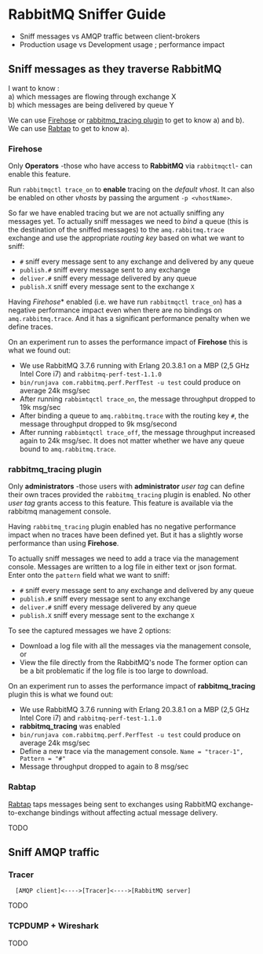 # RabbitMQ Sniffer Guide

- Sniff messages vs AMQP traffic between client-brokers
- Production usage vs Development usage ; performance impact


## Sniff messages as they traverse RabbitMQ

I want to know :  
a) which messages are flowing through exchange X  
b) which messages are being delivered by queue Y

We can use [Firehose](#Firehose) or [rabbitmq_tracing plugin](rabbitmq_tracing-plugin) to get to know a) and b).  
We can use [Rabtap](#Rabtap) to get to know a).


### Firehose

Only **Operators** -those who have access to **RabbitMQ** via `rabbitmqctl`- can enable this feature.

Run `rabbitmqctl trace_on` to **enable** tracing on the *default vhost*. It can also be enabled on other *vhosts* by passing the argument `-p <vhostName>`.

So far we have enabled tracing but we are not actually sniffing any messages yet. To actually sniff messages we need to *bind* a queue (this is the destination of the sniffed messages) to the `amq.rabbitmq.trace` exchange and use the appropriate *routing key* based on what we want to sniff:
  - `#` sniff every message sent to any exchange and delivered by any queue
  - `publish.#` sniff every message sent to any exchange
  - `deliver.#` sniff every message delivered by any queue
  - `publish.X` sniff every message sent to the exchange `X`

Having *Firehose** enabled (i.e. we have run `rabbitmqctl trace_on`) has a negative performance impact even when there are no bindings on `amq.rabbitmq.trace`. And it has a significant performance penalty when we define traces.

On an experiment run to asses the performance impact of **Firehose** this is what we found out:
- We use RabbitMQ 3.7.6 running with Erlang 20.3.8.1 on a MBP (2,5 GHz Intel Core i7) and `rabbitmq-perf-test-1.1.0`
- `bin/runjava com.rabbitmq.perf.PerfTest -u test` could produce on average 24k msg/sec
- After running `rabbimtqctl trace_on`, the message throughput dropped to 19k msg/sec
- After binding a queue to `amq.rabbitmq.trace` with the routing key `#`, the message throughput dropped to 9k msg/second
- After running `rabbimtqctl trace_off`, the message throughput increased again to 24k msg/sec. It does not matter whether we have any queue bound to `amq.rabbitmq.trace`.


### rabbitmq_tracing plugin

Only **administrators** -those users with **administrator** *user tag* can define their own traces provided the `rabbitmq_tracing` plugin is enabled. No other *user tag* grants access to this feature. This feature is available via the rabbitmq management console.

Having `rabbitmq_tracing` plugin enabled has no negative performance impact when no traces have been defined yet. But it has a slightly worse performance than using **Firehose**.

To actually sniff messages we need to add a trace via the management console. Messages are written to a log file in either text or json format. Enter onto the `pattern` field what we want to sniff:
  - `#` sniff every message sent to any exchange and delivered by any queue
  - `publish.#` sniff every message sent to any exchange
  - `deliver.#` sniff every message delivered by any queue
  - `publish.X` sniff every message sent to the exchange `X`

To see the captured messages we have 2 options:
- Download a log file with all the messages via the management console, or
- View the file directly from the RabbitMQ's node
The former option can be a bit problematic if the log file is too large to download.

On an experiment run to asses the performance impact of **rabbitmq_tracing** plugin this is what we found out:
- We use RabbitMQ 3.7.6 running with Erlang 20.3.8.1 on a MBP (2,5 GHz Intel Core i7) and `rabbitmq-perf-test-1.1.0`
- **rabbitmq_tracing** was enabled
- `bin/runjava com.rabbitmq.perf.PerfTest -u test` could produce on average 24k msg/sec
- Define a new trace via the management console. `Name = "tracer-1", Pattern = "#"`
- Message throughput dropped to again to 8 msg/sec


### Rabtap

[Rabtap](https://github.com/jandelgado/rabtap) taps messages being sent to exchanges using RabbitMQ exchange-to-exchange bindings without affecting actual message delivery.

TODO

## Sniff AMQP traffic


### Tracer

```
  [AMQP client]<---->[Tracer]<---->[RabbitMQ server]
```
TODO

### TCPDUMP + Wireshark

TODO
